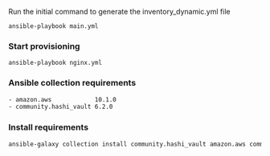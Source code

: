 Run the initial command to generate the inventory_dynamic.yml file

```
ansible-playbook main.yml

```

### Start provisioning

```
ansible-playbook nginx.yml

```

### Ansible collection requirements

```bash
- amazon.aws            10.1.0
- community.hashi_vault 6.2.0
```

### Install requirements

```bash
ansible-galaxy collection install community.hashi_vault amazon.aws community.mysql
```
